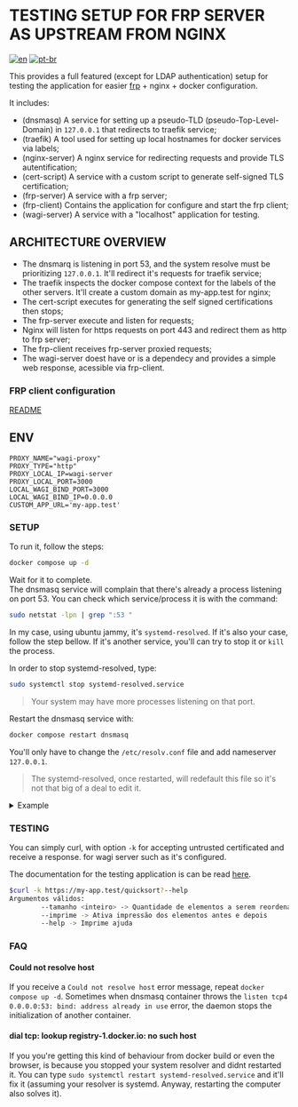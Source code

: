 # TESTING SETUP FOR FRP SERVER AS UPSTREAM FROM NGINX

[![en](https://img.shields.io/badge/lang-en-red)](README.md) [![pt-br](https://img.shields.io/badge/lang-pt--br-green)](README.pt-br.md)

This provides a full featured (except for LDAP authentication) setup for testing the application for easier [frp](https://github.com/fatedier/frp) + nginx + docker configuration.

It includes:

- (dnsmasq) A service for setting up a pseudo-TLD (pseudo-Top-Level-Domain) in `127.0.0.1` that redirects to traefik service;
- (traefik) A tool used for setting up local hostnames for docker services via labels;
- (nginx-server) A nginx service for redirecting requests and provide TLS autentification;
- (cert-script) A service with a custom script to generate self-signed TLS certification;
- (frp-server) A service with a frp server;
- (frp-client) Contains the application for configure and start the frp client;
- (wagi-server) A service with a "localhost" application for testing.  

## ARCHITECTURE OVERVIEW

- The dnsmarq is listening in port 53, and the system resolve must be prioritizing `127.0.0.1`. It'll redirect it's requests for traefik service;
- The traefik inspects the docker compose context for the labels of the other servers. It'll create a custom domain as my-app.test for nginx;
- The cert-script executes for generating the self signed certifications then stops;
- The frp-server execute and listen for requests;
- Nginx will listen for https requests on port 443 and redirect them as http to frp server;
- The frp-client receives frp-server proxied requests;
- The wagi-server doest have or is a dependecy and provides a simple web response, acessible via frp-client.

### FRP client configuration

[README](README_FRPC.md)

## ENV

```.env
PROXY_NAME="wagi-proxy"
PROXY_TYPE="http"
PROXY_LOCAL_IP=wagi-server
PROXY_LOCAL_PORT=3000
LOCAL_WAGI_BIND_PORT=3000
LOCAL_WAGI_BIND_IP=0.0.0.0
CUSTOM_APP_URL='my-app.test'
```

### SETUP

To run it, follow the steps:  

```bash
docker compose up -d
```

Wait for it to complete.  
The dnsmasq service will complain that there's already a process listening on port 53. You can check which service/process it is with the command:  

```bash
sudo netstat -lpn | grep ":53 "
```

In my case, using ubuntu jammy, it's `systemd-resolved`. If it's also your case, follow the step bellow. If it's another service, you'll can try to stop it or `kill` the process.  

In order to stop systemd-resolved, type:  

```bash
sudo systemctl stop systemd-resolved.service
```

> Your system may have more processes listening on that port.  

Restart the dnsmasq service with:  

```bash
docker compose restart dnsmasq
```

You'll only have to change the `/etc/resolv.conf` file and add nameserver `127.0.0.1`.

> The systemd-resolved, once restarted, will redefault this file so it's not that big of a deal to edit it.

<details><summary>Example</summary>

Change it from:

```bash
# Some comments

nameserver 127.0.0.53
options edns0 trust-ad
search .
```

Into:  

```bash
# Some comments

nameserver 127.0.0.1 # ADD THIS LINE
nameserver 127.0.0.53
options edns0 trust-ad
search .
```

</details>

### TESTING

You can simply curl, with option `-k` for accepting untrusted certificated and receive a response. for wagi server such as it's configured.

The documentation for the testing application is can be read [here](/application/README.md).

```bash
$curl -k https://my-app.test/quicksort?--help
Argumentos válidos:
        --tamanho <inteiro> -> Quantidade de elementos a serem reordenados
        --imprime -> Ativa impressão dos elementos antes e depois
        --help -> Imprime ajuda
```

### FAQ

#### Could not resolve host

If you receive a `Could not resolve host` error message, repeat `docker compose up -d`. Sometimes when dnsmasq container throws the `listen tcp4 0.0.0.0:53: bind: address already in use` error, the daemon stops the initialization of another container.

#### dial tcp: lookup registry-1.docker.io: no such host

If you you're getting this kind of behaviour from docker build or even the browser, is because you stopped your system resolver and didnt restarted it. You can type `sudo systemctl restart systemd-resolved.service` and it'll fix it (assuming your resolver is systemd. Anyway, restarting the computer also solves it).
